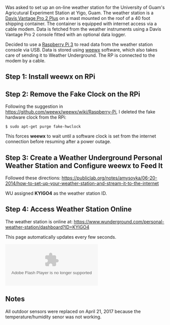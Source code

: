<!--
.. title: Setting Up an Online Weather Station
.. slug: setting-up-an-online-weather-station
.. date: 2017-04-09 02:43:59 UTC+10:00
.. tags: Raspberry Pi
.. category:
.. link:
.. description:
.. type: text
-->

Was asked to set up an on-line weather station for the University of Guam's Agricutural Experiment Station at Yigo, Guam. The weather station is a [Davis Vantage Pro 2 Plus](http://www.davisnet.com/solution/vantage-pro2/) on a mast mounted on the roof of a 40 foot shipping container. The container is equipped with internet access via a cable modem. Data is fetched from the weather instruments using a Davis Vantage Pro 2 console fitted with an optional data logger.

Decided to use a [Raspberry Pi 3](https://www.raspberrypi.org/products/raspberry-pi-3-model-b/) to read data from the weather station console via USB. Data is stored using [weewx](http://www.weewx.com/) software, which also takes care of sending it to Weather Underground. The RP is connected to the modem by a cable.

## Step 1: Install weewx on RPi

## Step 2: Remove the Fake Clock on the RPi

Following the suggestion in
<https://github.com/weewx/weewx/wiki/Raspberry-Pi>,
I deleted the fake hardware clock from the RPi:

    $ sudo apt-get purge fake-hwclock

This forces **weewx** to wait until a software clock is set from the internet connection before resuming after a power outage.

## Step 3: Create a Weather Underground Personal Weather Station and Configure weewx to Feed It

Followed these directions:
<https://publiclab.org/notes/amysoyka/06-20-2014/how-to-set-up-your-weather-station-and-stream-it-to-the-internet>

WU assigned **KYIGO4** as the weather station ID.


## Step 4: Access Weather Station Online

The weather station is online at:
<https://www.wunderground.com/personal-weather-station/dashboard?ID=KYIGO4>

This page automatically updates every few seconds.

<object width="290" height="130"><param name="movie" value="http://www.wunderground.com/swf/pws_mini_rf_nc.swf?station=KYIGO4&freq=&units=english&lang=EN" /><embed src="http://www.wunderground.com/swf/pws_mini_rf_nc.swf?station=KYIGO4&freq=&units=english&lang=EN" type="application/x-shockwave-flash" width="290" height="130" /></object>

## Notes

All outdoor sensors were replaced on April 21, 2017 because the temperature/humidity senor was not working.
